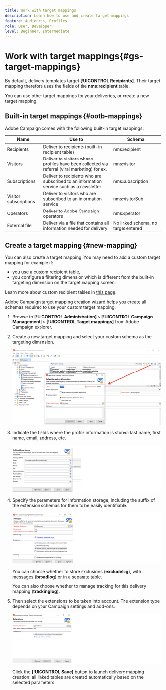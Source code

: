 ```yaml
---
title: Work with target mappings
description: Learn how to use and create target mappings
feature: Audiences, Profiles
role: User, Developer
level: Beginner, Intermediate
---
```

# Work with target mappings{#gs-target-mappings}

By default, delivery templates target **[!UICONTROL Recipients]**. Their target mapping therefore uses the fields of the **nms:recipient** table. 

You can use other target mappings for your deliveries, or create a new target mapping.

## Built-in target mappings {#ootb-mappings}

Adobe Campaign comes with the following built-in target mappings:

|  Name  | Use to | Schema  |
|---|---|---|
|  Recipients  | Deliver to recipients (built-in recipient table)  | nms:recipient  |
|  Visitors  | Deliver to visitors whose profiles have been collected via referral (viral marketing) for ex.  | mns:visitor  |
|  Subscriptions  | Deliver to recipients who are subscribed to an information service such as a newsletter | nms:subscription  |
|  Visitor subscriptions  | Deliver to visitors who are subscribed to an information service  | nms:visitorSub  |
|  Operators  | Deliver to Adobe Campaign operators  | nms:operator  |
|  External file  | Deliver via a file that contains all information needed for delivery  | No linked schema, no target entered  |

## Create a target mapping {#new-mapping}

You can also create a target mapping. You may need to add a custom target mapping for example if:

* you use a custom recipient table,
* you configure a filtering dimension which is different from the built-in targeting dimension on the target mapping screen.

Learn more about custom recipient tables in [this page](../dev/custom-recipient.md).

Adobe Campaign target mapping creation wizard helps you create all schemas required to use your custom target mapping.

1. Browse to **[!UICONTROL Administration]** `>` **[!UICONTROL Campaign Management]** `>` **[!UICONTROL Target mappings]** from Adobe Campaign explorer.

1. Create a new target mapping and select your custom schema as the targeting dimension.

   ![](assets/new-target-mapping.png)


1. Indicate the fields where the profile information is stored: last name, first name, email, address, etc.

   ![](assets/wf_new_mapping_define_join.png)

1. Specify the parameters for information storage, including the suffix of the extension schemas for them to be easily identifiable.

   ![](assets/wf_new_mapping_define_names.png)

   You can choose whether to store exclusions (**excludelog**), with messages (**broadlog**) or in a separate table.

   You can also choose whether to manage tracking for this delivery mapping (**trackinglog**).

1. Then select the extensions to be taken into account. The extension type depends on your Campaign settings and add-ons.

   ![](assets/wf_new_mapping_define_extensions.png)

   Click the **[!UICONTROL Save]** button to launch delivery mapping creation: all linked tables are created automatically based on the selected parameters.

